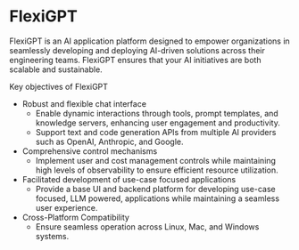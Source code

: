 # FlexiGPT

FlexiGPT is an AI application platform designed to empower organizations in seamlessly developing and deploying AI-driven solutions across their engineering teams. FlexiGPT ensures that your AI initiatives are both scalable and sustainable.

Key objectives of FlexiGPT

- Robust and flexible chat interface
  - Enable dynamic interactions through tools, prompt templates, and knowledge servers, enhancing user engagement and productivity.
  - Support text and code generation APIs from multiple AI providers such as OpenAI, Anthropic, and Google.
- Comprehensive control mechanisms
  - Implement user and cost management controls while maintaining high levels of observability to ensure efficient resource utilization.
- Facilitated development of use-case focused applications
  - Provide a base UI and backend platform for developing use-case focused, LLM powered, applications while maintaining a seamless user experience.
- Cross-Platform Compatibility
  - Ensure seamless operation across Linux, Mac, and Windows systems.
